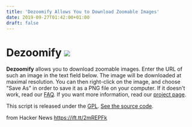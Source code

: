 ```yaml
---
title: 'Dezoomify Allows You to Download Zoomable Images'
date: 2019-09-27T01:42:00+01:00
draft: false
---
```


Dezoomify ![](https://ophir.alwaysdata.net/dezoomify/icon.svg)
==============================================================

**Dezoomify** allows you to download zoomable images. Enter the URL of such an image in the text field below. The image will be downloaded at maximal resolution. You can then right-click on the image, and choose "Save As" in order to save it as a PNG file on your computer. If it doesn't work, read our [FAQ](https://github.com/lovasoa/dezoomify/wiki/Dezoomify-FAQ). If you want more information, read our [project page](https://github.com/lovasoa/dezoomify#dezoomify).

This script is released under the [GPL](http://www.gnu.org/licenses/gpl.html). [See the source code](http://github.com/lovasoa/dezoomify).

  
  
from Hacker News https://ift.tt/2mREPFk
